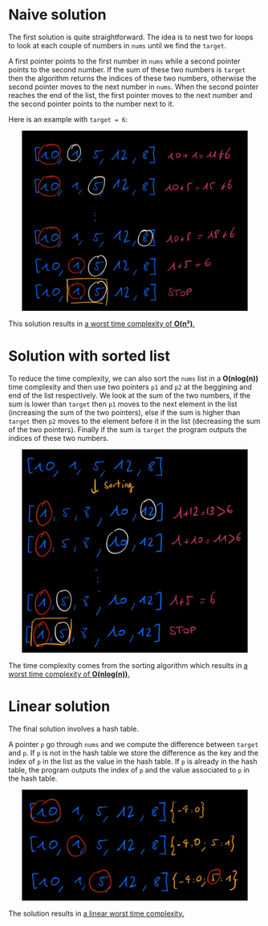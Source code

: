 # Naive solution

The first solution is quite straightforward. The idea is to nest two for loops to look at each couple of numbers in <code>nums</code> until we find the <code>target</code>. 

A first pointer points to the first number in <code>nums</code> while a second pointer points to the second number. If the sum of these two numbers is <code>target</code> then the algorithm returns the indices of these two numbers, otherwise the second pointer moves to the next number in <code>nums</code>. When the second pointer reaches the end of the list, the first pointer moves to the next number and the second pointer points to the number next to it.

Here is an example with `target = 6`:
<p align="center">
    <img src="naive.jpg"
        style="float: center;"
        width="450" />
</p>

This solution results in <u>a worst time complexity of **O(n²)**.</u> 

# Solution with sorted list

To reduce the time complexity, we can also sort the <code>nums</code> list in a **O(nlog(n))** time complexity and then use two pointers <code>p1</code> and <code>p2</code>  at the beggining and end of the list respectively. We look at the sum of the two numbers, if the sum is lower than <code>target</code> then <code>p1</code> moves to the next element in the list (increasing the sum of the two pointers), else if the sum is higher than <code>target</code> then <code>p2</code> moves to the element before it in the list (decreasing the sum of the two pointers). Finally if the sum is <code>target</code> the program outputs the indices of these two numbers.

<p align="center">
    <img src="sorted.jpg"
        style="float: center;"
        width="450" />
</p>

The time complexity comes from the sorting algorithm which results in <u>a worst time complexity of **O(nlog(n))**.</u> 

# Linear solution

The final solution involves a hash table. 

A pointer `p` go through `nums` and we compute the difference between `target` and `p`. If `p` is not in the hash table we store the difference as the key and the index of `p` in the list as the value in the hash table. If `p` is already in the hash table, the program outputs the index of `p` and the value associated to `p` in the hash table.

<p align="center">
    <img src="linear.jpg"
        style="float: center;"
        width="450" />
</p>

The solution results in <u>a linear worst time complexity.</u>